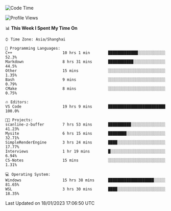 <!--START_SECTION:waka-->
![Code Time](http://img.shields.io/badge/Code%20Time-598%20hrs%2015%20mins-blue)

![Profile Views](http://img.shields.io/badge/Profile%20Views-1-blue)

📊 **This Week I Spent My Time On** 

```text
⌚︎ Time Zone: Asia/Shanghai

💬 Programming Languages: 
C++                      10 hrs 1 min        █████████████░░░░░░░░░░░░   52.3% 
Markdown                 8 hrs 31 mins       ███████████░░░░░░░░░░░░░░   44.5% 
Other                    15 mins             ░░░░░░░░░░░░░░░░░░░░░░░░░   1.35% 
Bash                     9 mins              ░░░░░░░░░░░░░░░░░░░░░░░░░   0.79% 
CMake                    8 mins              ░░░░░░░░░░░░░░░░░░░░░░░░░   0.75%

🔥 Editors: 
VS Code                  19 hrs 9 mins       █████████████████████████   100.0%

🐱‍💻 Projects: 
scanline-z-buffer        7 hrs 53 mins       ██████████░░░░░░░░░░░░░░░   41.23% 
Mysite                   6 hrs 15 mins       ████████░░░░░░░░░░░░░░░░░   32.71% 
SimpleRenderEngine       3 hrs 24 mins       ████░░░░░░░░░░░░░░░░░░░░░   17.77% 
Interviews               1 hr 19 mins        █░░░░░░░░░░░░░░░░░░░░░░░░   6.94% 
CS-Notes                 15 mins             ░░░░░░░░░░░░░░░░░░░░░░░░░   1.31%

💻 Operating System: 
Windows                  15 hrs 38 mins      ████████████████████░░░░░   81.65% 
WSL                      3 hrs 30 mins       ████░░░░░░░░░░░░░░░░░░░░░   18.35%

```


 Last Updated on 18/01/2023 17:06:50 UTC
<!--END_SECTION:waka-->